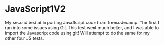 # JavaScript1V2
My second test at importing JavaScript code from freecodecamp. The first I ran into some issues using Git.
This test went much better, and I was able to import the Javascript code using git! Will attempt to do the same for my other four JS tests.
